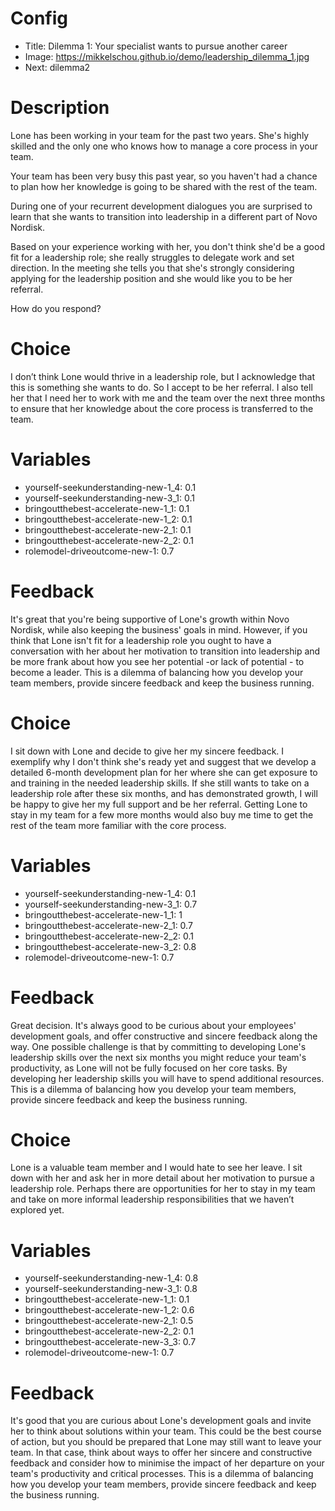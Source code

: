 # Config
 - Title: Dilemma 1: Your specialist wants to pursue another career
 - Image: https://mikkelschou.github.io/demo/leadership_dilemma_1.jpg
 - Next: dilemma2


# Description
Lone has been working in your team for the past two years. She's highly skilled and the only one who knows how to manage a core process in your team. 

Your team has been very busy this past year, so you haven't had a chance to plan how her knowledge is going to be shared with the rest of the team. 

During one of your recurrent development dialogues you are surprised to learn that she wants to transition into leadership in a different part of Novo Nordisk. 

Based on your experience working with her, you don't think she'd be a good fit for a leadership role; she really struggles to delegate work and set direction. In the meeting she tells you that she's strongly considering applying for the leadership position and she would like you to be her referral. 

How do you respond?

# Choice
 I don’t think Lone would thrive in a leadership role, but I acknowledge that this is something she wants to do. So I accept to be her referral. I also tell her that I need her to work with me and the team over the next three months to ensure that her knowledge about the core process is transferred to the team. 

# Variables
- yourself-seekunderstanding-new-1_4: 0.1
- yourself-seekunderstanding-new-3_1: 0.1
- bringoutthebest-accelerate-new-1_1: 0.1
- bringoutthebest-accelerate-new-1_2: 0.1
- bringoutthebest-accelerate-new-2_1: 0.1
- bringoutthebest-accelerate-new-2_2: 0.1
- rolemodel-driveoutcome-new-1: 0.7


# Feedback
It's great that you're being supportive of Lone's growth within Novo Nordisk, while also keeping the business' goals in mind. However, if you think that Lone isn't fit for a leadership role you ought to have a conversation with her about her motivation to transition into leadership and be more frank about how you see her potential -or lack of potential - to become a leader. 
This is a dilemma of balancing how you develop your team members, provide sincere feedback and keep the business running.



# Choice
I sit down with Lone and decide to give her my sincere feedback. I exemplify why I don't think she's ready yet and suggest that we develop a detailed 6-month development plan for her where she can get exposure to and training in the needed leadership skills. If she still wants to take on a leadership role after these six months, and has demonstrated growth, I will be happy to give her my full support and be her referral. Getting Lone to stay in my team for a few more months would also buy me time to get the rest of the team more familiar with the core process.   

# Variables
- yourself-seekunderstanding-new-1_4: 0.1
- yourself-seekunderstanding-new-3_1: 0.7
- bringoutthebest-accelerate-new-1_1: 1
- bringoutthebest-accelerate-new-2_1: 0.7
- bringoutthebest-accelerate-new-2_2: 0.1
- bringoutthebest-accelerate-new-3_2: 0.8
- rolemodel-driveoutcome-new-1: 0.7

# Feedback
Great decision. It's always good to be curious about your employees' development goals, and offer constructive and sincere feedback along the way. One possible challenge is that by committing to developing Lone's leadership skills over the next six months you might reduce your team's productivity, as Lone will not be fully focused on her core tasks. By developing her leadership skills you will have to spend additional resources. 
This is a dilemma of balancing how you develop your team members, provide sincere feedback and keep the business running.






# Choice
Lone is a valuable team member and I would hate to see her leave. I sit down with her and ask her in more detail about her motivation to pursue a leadership role. Perhaps there are opportunities for her to stay in my team and take on more informal leadership responsibilities that we haven’t explored yet.

# Variables
- yourself-seekunderstanding-new-1_4: 0.8
- yourself-seekunderstanding-new-3_1: 0.8
- bringoutthebest-accelerate-new-1_1: 0.1
- bringoutthebest-accelerate-new-1_2: 0.6
- bringoutthebest-accelerate-new-2_1: 0.5
- bringoutthebest-accelerate-new-2_2: 0.1
- bringoutthebest-accelerate-new-3_3: 0.7
- rolemodel-driveoutcome-new-1: 0.7


# Feedback
It's good that you are curious about Lone's development goals and invite her to think about solutions within your team. This could be the best course of action, but you should be prepared that Lone may still want to leave your team. In that case, think about ways to offer her sincere and constructive feedback and consider how to minimise the impact of her departure on your team's productivity and critical processes. 
This is a dilemma of balancing how you develop your team members, provide sincere feedback and keep the business running.



